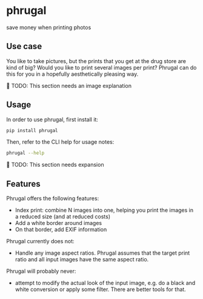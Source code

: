 # phrugal

save money when printing photos

## Use case

You like to take pictures, but the prints that you get at the drug store are kind of big?
Would you like to print several images per print? Phrugal can do this for you in a
hopefully aesthetically pleasing way.

🚧 TODO: This section needs an image explanation

## Usage

In order to use phrugal, first install it:

```bash
pip install phrugal
```

Then, refer to the CLI help for usage notes:

```bash
phrugal --help
```
🚧 TODO: This section needs expansion


## Features

Phrugal offers the following features:

* Index print: combine N images into one, helping you print the images in a reduced size (and at
  reduced costs)
* Add a white border around images
* On that border, add EXIF information

Phrugal currently does not:

* Handle any image aspect ratios. Phrugal assumes that the target print ratio and all input images
  have the same aspect ratio.

Phrugal will probably never:

* attempt to modify the actual look of the input image, e.g. do a black and white conversion or
  apply some filter. There are better tools for that.
